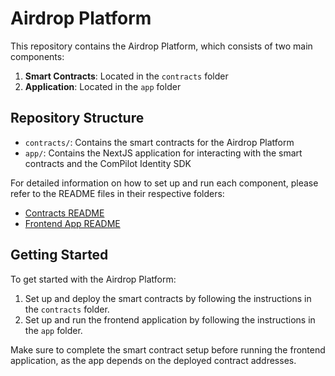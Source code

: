 # Airdrop Platform

This repository contains the Airdrop Platform, which consists of two main components:

1. **Smart Contracts**: Located in the `contracts` folder
2. **Application**: Located in the `app` folder

## Repository Structure

- `contracts/`: Contains the smart contracts for the Airdrop Platform
- `app/`: Contains the NextJS application for interacting with the smart contracts and the ComPilot Identity SDK

For detailed information on how to set up and run each component, please refer to the README files in their respective folders:

- [Contracts README](./contracts/README.md)
- [Frontend App README](./app/README.md)

## Getting Started

To get started with the Airdrop Platform:

1. Set up and deploy the smart contracts by following the instructions in the `contracts` folder.
2. Set up and run the frontend application by following the instructions in the `app` folder.

Make sure to complete the smart contract setup before running the frontend application, as the app depends on the deployed contract addresses.
